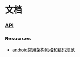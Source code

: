 # 文档
### [API](https://github.com/gocs/letmeknow/tree/master/doc/api/README.md)
### Resources
- [android常用架构风格和编码规范](https://github.com/ribot/android-guidelines)